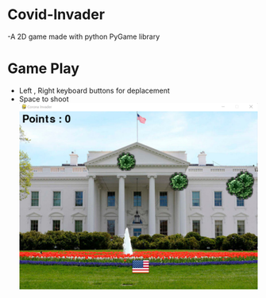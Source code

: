 # Covid-Invader
-A 2D game made with python PyGame library
# Game Play
- Left , Right keyboard buttons for deplacement
- Space to shoot
![alt text](https://github.com/javabbt/Covid-Invader/blob/3610b40971c7415b51e3ed22484bacdb862dad11/Covid-Invader.png)

